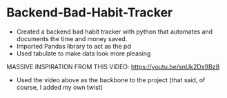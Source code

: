 # Backend-Bad-Habit-Tracker
- Created a backend bad habit tracker with python that automates and documents the time and money saved.
- Imported Pandas library to act as the pd
- Used tabulate to make data look more pleasing

MASSIVE INSPIRATION FROM THIS VIDEO: https://youtu.be/snUk2Dx9Bz8
- Used the video above as the backbone to the project (that said, of course, I added my own twist)
